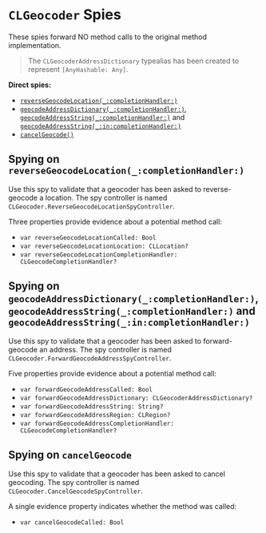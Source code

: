 `CLGeocoder` Spies
==================

These spies forward NO method calls to the original method implementation.

> The `CLGeocoderAddressDictionary` typealias has been created to represent `[AnyHashable: Any]`.


**Direct spies:**

* [`reverseGeocodeLocation(_:completionHandler:)`](#spying-on-reversegeocodelocation_completionhandler)
* [`geocodeAddressDictionary(_:completionHandler:)`](#spying-on-geocodeaddressdictionary_completionhandler-and-geocodeaddressstring_completionhandler-and-geocodeaddressstring_incompletionhandler), [`geocodeAddressString(_:completionHandler:)`](#spying-on-geocodeaddressdictionary_completionhandler-and-geocodeaddressstring_completionhandler-and-geocodeaddressstring_incompletionhandler) and [`geocodeAddressString(_:in:completionHandler:)`](#spying-on-geocodeaddressdictionary_completionhandler-and-geocodeaddressstring_completionhandler-and-geocodeaddressstring_incompletionhandler)
* [`cancelGeocode()`](#spying-on-cancelgeocode)


## Spying on `reverseGeocodeLocation(_:completionHandler:)`

Use this spy to validate that a geocoder has been asked to reverse-geocode a location.  The spy controller is named `CLGeocoder.ReverseGeocodeLocationSpyController`.

Three properties provide evidence about a potential method call:

* `var reverseGeocodeLocationCalled: Bool`
* `var reverseGeocodeLocationLocation: CLLocation?`
* `var reverseGeocodeLocationCompletionHandler: CLGeocodeCompletionHandler?`


## Spying on `geocodeAddressDictionary(_:completionHandler:)`, `geocodeAddressString(_:completionHandler:)` and `geocodeAddressString(_:in:completionHandler:)`

Use this spy to validate that a geocoder has been asked to forward-geocode an address.  The spy controller is named `CLGeocoder.ForwardGeocodeAddressSpyController`.

Five properties provide evidence about a potential method call:

* `var forwardGeocodeAddressCalled: Bool`
* `var forwardGeocodeAddressDictionary: CLGeocoderAddressDictionary?`
* `var forwardGeocodeAddressString: String?`
* `var forwardGeocodeAddressRegion: CLRegion?`
* `var forwardGeocodeAddressCompletionHandler: CLGeocodeCompletionHandler?`


## Spying on `cancelGeocode`

Use this spy to validate that a geocoder has been asked to cancel geocoding.  The spy controller is named `CLGeocoder.CancelGeocodeSpyController`.

A single evidence property indicates whether the method was called:

* `var cancelGeocodeCalled: Bool`
